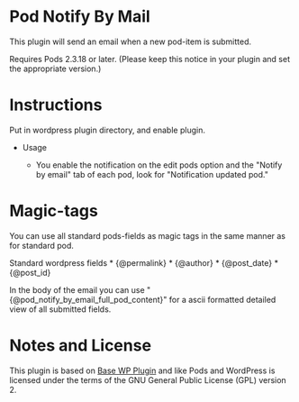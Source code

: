 Pod Notify By Mail
===========

This plugin will send an email when a new pod-item is submitted.

Requires Pods 2.3.18 or later. (Please keep this notice in your plugin and set the appropriate version.)

Instructions
============

Put in wordpress plugin directory, and enable plugin.

* Usage

  * You enable the notification on the edit pods option and the "Notify by email" tab of each pod, look for "Notification updated pod."

  
Magic-tags
==========

You can use all standard pods-fields as magic tags in the same manner as for standard pod.

Standard wordpress fields
	* {@permalink}
	* {@author}
	* {@post_date}
	* {@post_id}
  
In the body of the email you can use "{@pod_notify_by_email_full_pod_content}"  for a ascii formatted detailed view of all submitted fields.
  
Notes and License
==================

This plugin is based on [Base WP Plugin](https://github.com/tareq1988/Base-WP-Plugin) and like Pods and WordPress is licensed under the terms of the GNU General Public License (GPL) version 2.
